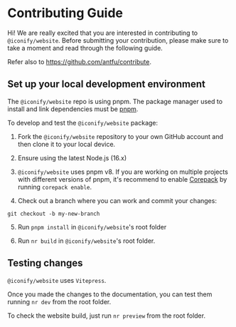 # Contributing Guide

Hi! We are really excited that you are interested in contributing to `@iconify/website`. Before submitting your contribution, please make sure to take a moment and read through the following guide.

Refer also to https://github.com/antfu/contribute.

## Set up your local development environment

The `@iconify/website` repo is using pnpm. The package manager used to install and link dependencies must be [pnpm](https://pnpm.io/).

To develop and test the `@iconify/website` package:

1. Fork the `@iconify/website` repository to your own GitHub account and then clone it to your local device.

2. Ensure using the latest Node.js (16.x)

3. `@iconify/website` uses pnpm v8. If you are working on multiple projects with different versions of pnpm, it's recommend to enable [Corepack](https://github.com/nodejs/corepack) by running `corepack enable`.

4. Check out a branch where you can work and commit your changes:
```shell
git checkout -b my-new-branch
```

5. Run `pnpm install` in `@iconify/website`'s root folder

6. Run `nr build` in `@iconify/website`'s root folder.

## Testing changes

`@iconify/website` uses `Vitepress`.

Once you made the changes to the documentation, you can test them running `nr dev` from the root folder.

To check the website build, just run `nr preview` from the root folder.

